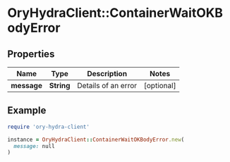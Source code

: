 # OryHydraClient::ContainerWaitOKBodyError

## Properties

| Name | Type | Description | Notes |
| ---- | ---- | ----------- | ----- |
| **message** | **String** | Details of an error | [optional] |

## Example

```ruby
require 'ory-hydra-client'

instance = OryHydraClient::ContainerWaitOKBodyError.new(
  message: null
)
```

